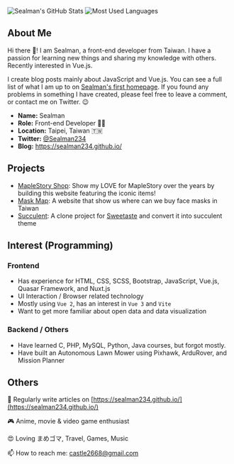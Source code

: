 ![Sealman's GitHub Stats](https://github-readme-stats.vercel.app/api?username=sealman234&count_private=true&show_icons=true&theme=vue-dark&hide_title=true)
![Most Used Languages](https://github-readme-stats.vercel.app/api/top-langs/?username=sealman234&layout=compact&theme=vue-dark)


## About Me

Hi there 👋! I am Sealman, a front-end developer from Taiwan. I have a passion for learning new things and sharing my knowledge with others. Recently interested in Vue.js.

I create blog posts mainly about JavaScript and Vue.js. You can see a full list of what I am up to on [Sealman's first homepage](https://sealman234.github.io/). If you found any problems in something I have created, please feel free to leave a comment, or contact me on Twitter. 😉

* **Name:** Sealman
* **Role:** Front-end Developer 👨‍💻
* **Location:** Taipei, Taiwan 🇹🇼
* **Twitter:** [@Sealman234](https://twitter.com/Sealman234)
* **Blog:** https://sealman234.github.io/

## Projects

* [MapleStory Shop](https://sealman234.github.io/MapleStoryShopV4/): Show my LOVE for MapleStory over the years by building this website featuring the iconic items!
* [Mask Map](https://sealman234.github.io/MaskMapV4/): A website that show us where can we buy face masks in Taiwan
* [Succulent](https://sealman234.github.io/Succulent/): A clone project for [Sweetaste](https://www.youtube.com/watch?v=qWrp4CrObyE) and convert it into succulent theme

## Interest (Programming)

### Frontend

* Has experience for HTML, CSS, SCSS, Bootstrap, JavaScript, Vue.js, Quasar Framework, and Nuxt.js
* UI Interaction / Browser related technology
* Mostly using `Vue 2`, has an interest in `Vue 3` and `Vite`
* Want to get more familiar about open data and data visualization

### Backend / Others

* Have learned C, PHP, MySQL, Python, Java courses, but forgot mostly.
* Have built an Autonomous Lawn Mower using Pixhawk, ArduRover, and Mission Planner
  
## Others

📝 Regularly write articles on [https://sealman234.github.io/](https://sealman234.github.io/)

🎮 Anime, movie & video game enthusiast

😍 Loving まめゴマ, Travel, Games, Music

📫 How to reach me: castle2668@gmail.com
